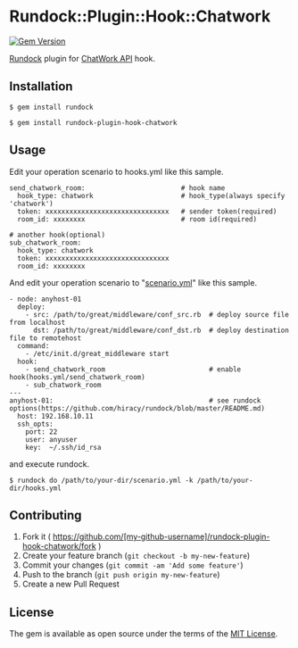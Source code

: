 # Rundock::Plugin::Hook::Chatwork
[![Gem Version](https://badge.fury.io/rb/rundock-plugin-hook-chatwork.svg)](http://badge.fury.io/rb/rundock-plugin-hook-chatwork)
<!--
[![Circle CI](https://circleci.com/gh/hiracy/rundock-plugin-hook-chatwork/tree/master.png?style=shield)](https://circleci.com/gh/hiracy/rundock-plugin-hook-chatwork/tree/master)
-->

[Rundock](https://github.com/hiracy/rundock) plugin for [ChatWork API](http://developer.chatwork.com/) hook.

## Installation

```
$ gem install rundock
```

```
$ gem install rundock-plugin-hook-chatwork
```

## Usage

Edit your operation scenario to hooks.yml like this sample.

```
send_chatwork_room:                        # hook name
  hook_type: chatwork                      # hook_type(always specify 'chatwork')
  token: xxxxxxxxxxxxxxxxxxxxxxxxxxxxxxx   # sender token(required)
  room_id: xxxxxxxx                        # room id(required)

# another hook(optional)
sub_chatwork_room:
  hook_type: chatwork
  token: xxxxxxxxxxxxxxxxxxxxxxxxxxxxxxx
  room_id: xxxxxxxx
```

And edit your operation scenario to "[scenario.yml](https://github.com/hiracy/rundock/blob/master/scenario_sample.yml)" like this sample.

```
- node: anyhost-01
  deploy:
    - src: /path/to/great/middleware/conf_src.rb  # deploy source file from localhost
      dst: /path/to/great/middleware/conf_dst.rb  # deploy destination file to remotehost
  command:
    - /etc/init.d/great_middleware start
  hook:
    - send_chatwork_room                          # enable hook(hooks.yml/send_chatwork_room)
    - sub_chatwork_room
---
anyhost-01:                                       # see rundock options(https://github.com/hiracy/rundock/blob/master/README.md)
  host: 192.168.10.11
  ssh_opts:
    port: 22
    user: anyuser
    key:  ~/.ssh/id_rsa
```

and execute rundock.

    $ rundock do /path/to/your-dir/scenario.yml -k /path/to/your-dir/hooks.yml

## Contributing

1. Fork it ( https://github.com/[my-github-username]/rundock-plugin-hook-chatwork/fork )
2. Create your feature branch (`git checkout -b my-new-feature`)
3. Commit your changes (`git commit -am 'Add some feature'`)
4. Push to the branch (`git push origin my-new-feature`)
5. Create a new Pull Request

## License

The gem is available as open source under the terms of the [MIT License](http://opensource.org/licenses/MIT).

